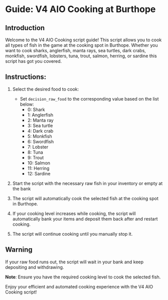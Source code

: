 # Guide: V4 AIO Cooking at Burthope

## Introduction
Welcome to the V4 AIO Cooking script guide! This script allows you to cook all types of fish in the game at the cooking spot in Burthope. Whether you want to cook sharks, anglerfish, manta rays, sea turtles, dark crabs, monkfish, swordfish, lobsters, tuna, trout, salmon, herring, or sardine this script has got you covered.

## Instructions:
1. Select the desired food to cook:
   - Set `decision_raw_food` to the corresponding value based on the list below:
     - 0: Shark
     - 1: Anglerfish
     - 2: Manta ray
     - 3: Sea turtle
     - 4: Dark crab
     - 5: Monkfish
     - 6: Swordfish
     - 7: Lobster
     - 8: Tuna
     - 9: Trout
     - 10: Salmon
     - 11: Herring
     - 12: Sardine

2. Start the script with the necessary raw fish in your inventory or empty at the bank
3. The script will automatically cook the selected fish at the cooking spot in Burthope.
4. If your cooking level increases while cooking, the script will automatically bank your items and deposit them back after and restart cooking.
5. The script will continue cooking until you manually stop it.

## Warning
If your raw food runs out, the script will wait in your bank and keep depositing and withdrawing.

**Note**: Ensure you have the required cooking level to cook the selected fish.

Enjoy your efficient and automated cooking experience with the V4 AIO Cooking script!